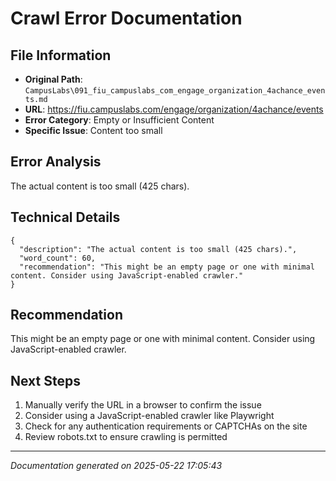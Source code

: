 # Crawl Error Documentation

## File Information
- **Original Path**: `CampusLabs\091_fiu_campuslabs_com_engage_organization_4achance_events.md`
- **URL**: https://fiu.campuslabs.com/engage/organization/4achance/events
- **Error Category**: Empty or Insufficient Content
- **Specific Issue**: Content too small

## Error Analysis
The actual content is too small (425 chars).

## Technical Details
```
{
  "description": "The actual content is too small (425 chars).",
  "word_count": 60,
  "recommendation": "This might be an empty page or one with minimal content. Consider using JavaScript-enabled crawler."
}
```

## Recommendation
This might be an empty page or one with minimal content. Consider using JavaScript-enabled crawler.

## Next Steps
1. Manually verify the URL in a browser to confirm the issue
2. Consider using a JavaScript-enabled crawler like Playwright
3. Check for any authentication requirements or CAPTCHAs on the site
4. Review robots.txt to ensure crawling is permitted

---
*Documentation generated on 2025-05-22 17:05:43*

